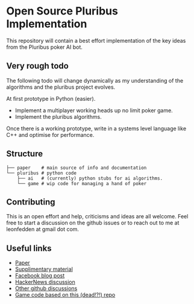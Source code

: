 # Open Source Pluribus Implementation

This repository will contain a best effort implementation of the key ideas from the Pluribus poker AI bot. 

## Very rough todo

The following todo will change dynamically as my understanding of the algorithms and the pluribus project evolves. 

At first prototype in Python (easier).
- Implement a multiplayer working heads up no limit poker game.
- Implement the pluribus algorithms. 

Once there is a working prototype, write in a systems level language like C++ and optimise for performance. 

## Structure

```
├── paper    # main source of info and documentation
└── pluribus # python code
    ├── ai   # (currently) python stubs for ai algorithms.
    └── game # wip code for managing a hand of poker
```

## Contributing

This is an open effort and help, criticisms and ideas are all welcome. Feel free to start a discussion on the github issues or to reach out to me at leonfedden at gmail dot com. 

## Useful links
* [Paper](https://www.cs.cmu.edu/~noamb/papers/19-Science-Superhuman.pdf)
* [Supplimentary material](https://science.sciencemag.org/highwire/filestream/728919/field_highwire_adjunct_files/0/aay2400-Brown-SM.pdf)
* [Facebook blog post](https://ai.facebook.com/blog/pluribus-first-ai-to-beat-pros-in-6-player-poker/)
* [HackerNews discussion](https://news.ycombinator.com/item?id=20415379)
* [Other github discussions](https://github.com/whatsdis/pluribus)
* [Game code based on this (dead!?!) repo](https://pypi.org/project/pluribus-python/#data)
